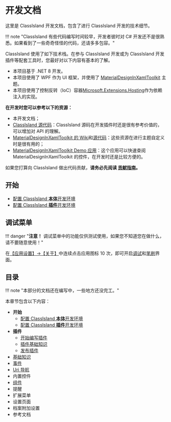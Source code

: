 # 开发文档

这里是 ClassIsland 开发文档，包含了进行 ClassIsland 开发的技术细节。

!!! note "ClassIsland 有些代码编写时间较早，开发者彼时对 C# 开发还不是很熟悉。如果看到了一些奇奇怪怪的代码，还请多多包容。"

ClassIsland 使用了如下技术栈。在参与 ClassIsland 开发或为 ClassIsland 开发插件等配套工具时，您最好对以下内容有基本的了解。

- 本项目基于 .NET 8 开发。
- 本项目使用了 WPF 作为 UI 框架，并使用了 [MaterialDesignInXamlToolkit](https://github.com/MaterialDesignInXAML/MaterialDesignInXamlToolkit) 主题。
- 本项目使用了控制反转（IoC）容器[Microsoft.Extensions.Hosting](https://learn.microsoft.com/zh-cn/dotnet/core/extensions/generic-host)作为依赖注入的实现。

**在开发时您可以参考以下的资源：**

- 本开发文档；
- [ClassIsland 源代码](https://github.com/ClassIsland/ClassIsland)：ClassIsland 源码在开发插件时还是很有参考价值的，可以增加对 API 的理解。
- [MaterialDesignInXamlToolkit 的 Wiki](https://github.com/MaterialDesignInXAML/MaterialDesignInXamlToolkit/wiki)和[源代码](https://github.com/MaterialDesignInXAML/MaterialDesignInXamlToolkit/)：这些资源在进行主题自定义时是很有用的；
- [MaterialDesignInXamlToolkit Demo 应用](https://github.com/MaterialDesignInXAML/MaterialDesignInXamlToolkit/releases/download/v4.8.0/DemoApp.zip)：这个应用可以快速查阅 MaterialDesignInXamlToolkit 的控件，在开发时还是比较方便的。

如果您打算向 ClassIsland 做出代码贡献，**请务必先阅读 [贡献指南](https://github.com/ClassIsland/ClassIsland/blob/master/CONTRIBUTING.md)。**

## 开始

- [配置 ClassIsland **本体**开发环境](./get-started/devlopment.md)
- [配置 ClassIsland **插件**开发环境](./get-started/devlopment-plugins.md)

## 调试菜单

!!! danger "**注意！** 调试菜单中的功能仅供测试使用，如果您不知道您在做什么，请不要随意使用！"

在[【应用设置】→【关于】](classisland://app/settings/about)中连续点击应用图标 10 次，即可开启[调试](classisland://app/settings/debug)和[笔刷](classisland://app/settings/debug_brushes)界面。

## 目录

!!! note "本部分的文档还在编写中，一些地方还没完工。"

本章节包含以下内容：

- **开始**
    - [配置 ClassIsland **本体**开发环境](./get-started/devlopment.md)
    - [配置 ClassIsland **插件**开发环境](./get-started/devlopment-plugins.md)
- **插件**
    - [开始编写插件](./plugins/create-project.md)
    - [插件基础知识](./plugins/basics.md)
    - [发布插件](./plugins/publishing.md)
- [基础知识](basics.md)
- [事件](events.md)
- [Uri 导航](uri-navigation.md)
- 内置控件
- [组件](components.md)
- 提醒
- 扩展菜单
- 设置页面
- 档案附加设置
- 参考文档
